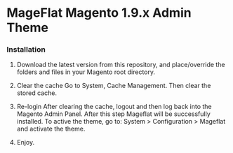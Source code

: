 # MageFlat Magento 1.9.x Admin Theme

<h3>Installation</h3>

1. Download the latest version from this repository, and place/override the folders and files in your Magento root directory. 

2. Clear the cache
Go to System, Cache Management. Then clear the stored cache.

3. Re-login
After clearing the cache, logout and then log back into the Magento Admin Panel. After this step Mageflat will be successfully installed. To active the theme, go to: System > Configuration > Mageflat and activate the theme.

4. Enjoy.